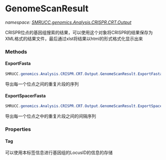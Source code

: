 ﻿# GenomeScanResult
_namespace: [SMRUCC.genomics.Analysis.CRISPR.CRT.Output](./index.md)_

CRISPR位点的基因组搜索的结果，可以使用这个对象将CRISPR的结果保存为XML格式的结果文件，最后通过xlst将结果以html的形式格式化显示出来



### Methods

#### ExportFasta
```csharp
SMRUCC.genomics.Analysis.CRISPR.CRT.Output.GenomeScanResult.ExportFasta
```
导出每一个位点之间的重复片段的序列

#### ExportSpacerFasta
```csharp
SMRUCC.genomics.Analysis.CRISPR.CRT.Output.GenomeScanResult.ExportSpacerFasta
```
导出每一个位点之中的重复片段之间的间隔序列


### Properties

#### Tag
可以使用本标签信息进行基因组的LocusID的信息的存储
